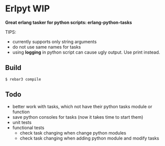 Erlpyt WIP
=====

**Great erlang tasker for python scripts: erlang-python-tasks**

TIPS:
* currently supports only string arguments
* do not use same names for tasks
* using **logging** in python script can cause ugly output. Use print instead.

Build
-----

    $ rebar3 compile

Todo
-----
* better work with tasks, which not have their python tasks module or function
* save python consoles for tasks (now it takes time to start them)
* unit tests
* functional tests
    * check task changing when change python modules
    * check task changing when adding python module and modify tasks